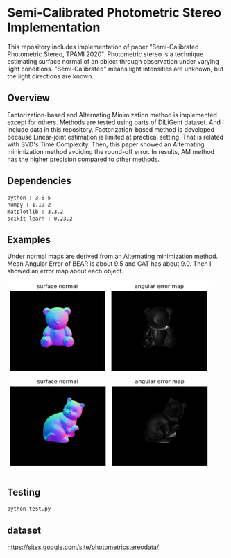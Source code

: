 # Semi-Calibrated Photometric Stereo Implementation

This repository includes implementation of paper "Semi-Calibrated Photometric Stereo, TPAMI 2020". Photometric stereo is a technique estimating surface normal of an object through observation under varying light conditions. "Semi-Calibrated" means light intensities are unknown, but the light directions are known. 



## Overview

Factorization-based and Alternating Minimization method is implemented except for others. Methods are tested using parts of DiLiGent dataset. And I include data in this repository. Factorization-based method is developed because Linear-joint estimation is limited at practical setting. That is related with SVD's Time Complexity. Then, this paper showed an Alternating minimization method avoiding the round-off error. In results, AM method has the higher precision compared to other methods.



## Dependencies

```
python : 3.8.5
numpy : 1.19.2
matplotlib : 3.3.2
scikit-learn : 0.23.2
```



## Examples

Under normal maps are derived from an Alternating minimization method. Mean Angular Error of BEAR is about 9.5 and CAT has about 9.0. Then I showed an error map about each object.

<img src="img\bear_normal_AM.PNG" alt="bear AM" style="zoom:50%;" />

<img src="img\cat_normal_AM.PNG" alt="cat AM" style="zoom:50%;" />



## Testing

```
python test.py
```



## dataset
https://sites.google.com/site/photometricstereodata/

